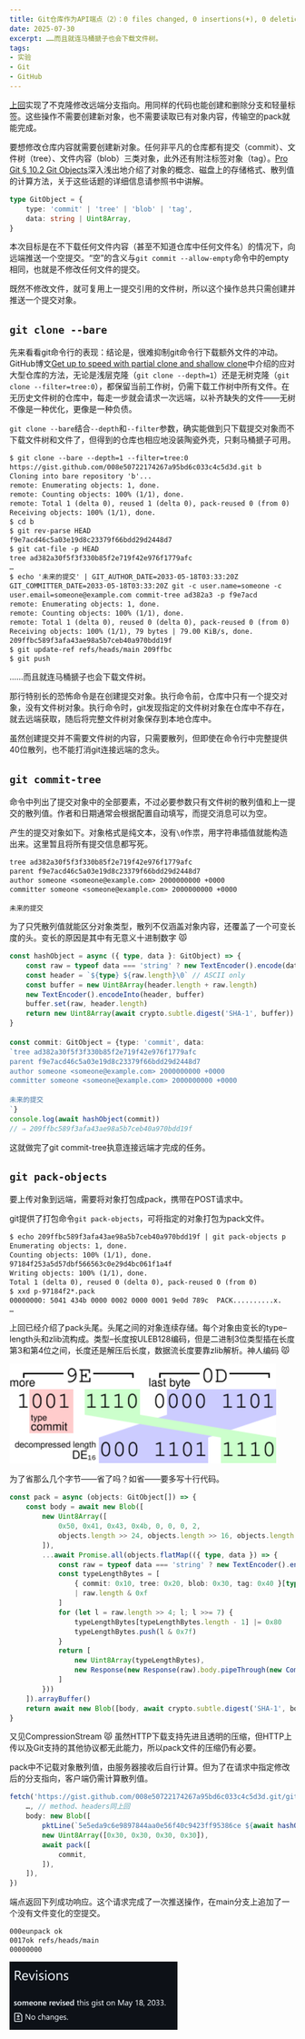 ```yaml
---
title: Git仓库作为API端点（2）：0 files changed, 0 insertions(+), 0 deletions(−)
date: 2025-07-30
excerpt: ……而且就连马桶搋子也会下载文件树。
tags:
- 实验
- Git
- GitHub
---
```


[上回](/archives/693/)实现了不克隆修改远端分支指向。用同样的代码也能创建和删除分支和轻量标签。这些操作不需要创建新对象，也不需要读取已有对象内容，传输空的pack就能完成。

要想修改仓库内容就需要创建新对象。任何非平凡的仓库都有提交（commit）、文件树（tree）、文件内容（blob）三类对象，此外还有附注标签对象（tag）。[Pro Git § 10.2 Git Objects](https://git-scm.com/book/en/v2/Git-Internals-Git-Objects)深入浅出地介绍了对象的概念、磁盘上的存储格式、散列值的计算方法，关于这些话题的详细信息请参照书中讲解。

```ts
type GitObject = {
	type: 'commit' | 'tree' | 'blob' | 'tag',
	data: string | Uint8Array,
}
```

本次目标是在不下载任何文件内容（甚至不知道仓库中任何文件名）的情况下，向远端推送一个空提交。“空”的含义与`git commit --allow-empty`命令中的empty相同，也就是不修改任何文件的提交。

既然不修改文件，就可复用上一提交引用的文件树，所以这个操作总共只需创建并推送一个提交对象。

## `git clone --bare`

先来看看git命令行的表现：结论是，很难抑制git命令行下载额外文件的冲动。GitHub博文[Get up to speed with partial clone and shallow clone](https://github.blog/open-source/git/get-up-to-speed-with-partial-clone-and-shallow-clone/)中介绍的应对大型仓库的方法，无论是浅层克隆（`git clone --depth=1`）还是无树克隆（`git clone --filter=tree:0`），都保留当前工作树，仍需下载工作树中所有文件。在无历史文件树的仓库中，每走一步就会请求一次远端，以补齐缺失的文件——无树不像是一种优化，更像是一种负债。

`git clone --bare`结合`--depth`和`--filter`参数，确实能做到只下载提交对象而不下载文件树和文件了，但得到的仓库也相应地没装陶瓷外壳，只剩马桶搋子可用。

```console
$ git clone --bare --depth=1 --filter=tree:0 https://gist.github.com/008e50722174267a95bd6c033c4c5d3d.git b
Cloning into bare repository 'b'...
remote: Enumerating objects: 1, done.
remote: Counting objects: 100% (1/1), done.
remote: Total 1 (delta 0), reused 1 (delta 0), pack-reused 0 (from 0)
Receiving objects: 100% (1/1), done.
$ cd b
$ git rev-parse HEAD
f9e7acd46c5a03e19d8c23379f66bdd29d2448d7
$ git cat-file -p HEAD
tree ad382a30f5f3f330b85f2e719f42e976f1779afc
…
$ echo '未来的提交' | GIT_AUTHOR_DATE=2033-05-18T03:33:20Z GIT_COMMITTER_DATE=2033-05-18T03:33:20Z git -c user.name=someone -c user.email=someone@example.com commit-tree ad382a3 -p f9e7acd
remote: Enumerating objects: 1, done.
remote: Counting objects: 100% (1/1), done.
remote: Total 1 (delta 0), reused 0 (delta 0), pack-reused 0 (from 0)
Receiving objects: 100% (1/1), 79 bytes | 79.00 KiB/s, done.
209ffbc589f3afa43ae98a5b7ceb40a970bdd19f
$ git update-ref refs/heads/main 209ffbc
$ git push
```

……而且就连马桶搋子也会下载文件树。

那行特别长的恐怖命令是在创建提交对象。执行命令前，仓库中只有一个提交对象，没有文件树对象。执行命令时，git发现指定的文件树对象在仓库中不存在，就去远端获取，随后将完整文件树对象保存到本地仓库中。

虽然创建提交并不需要文件树的内容，只需要散列，但即使在命令行中完整提供40位散列，也不能打消git连接远端的念头。

## `git commit-tree`

命令中列出了提交对象中的全部要素，不过必要参数只有文件树的散列值和上一提交的散列值。作者和日期通常会根据配置自动填写，而提交消息可以为空。

产生的提交对象如下。对象格式是纯文本，没有`\0`作祟，用字符串插值就能构造出来。这里暂且将所有提交信息都写死。

```
tree ad382a30f5f3f330b85f2e719f42e976f1779afc
parent f9e7acd46c5a03e19d8c23379f66bdd29d2448d7
author someone <someone@example.com> 2000000000 +0000
committer someone <someone@example.com> 2000000000 +0000

未来的提交
```

为了只凭散列值就能区分对象类型，散列不仅涵盖对象内容，还覆盖了一个可变长度的头。变长的原因是其中有无意义十进制数字 😾

```ts
const hashObject = async ({ type, data }: GitObject) => {
	const raw = typeof data === 'string' ? new TextEncoder().encode(data) : data
	const header = `${type} ${raw.length}\0` // ASCII only
	const buffer = new Uint8Array(header.length + raw.length)
	new TextEncoder().encodeInto(header, buffer)
	buffer.set(raw, header.length)
	return new Uint8Array(await crypto.subtle.digest('SHA-1', buffer)).toHex()
}

const commit: GitObject = {type: 'commit', data:
`tree ad382a30f5f3f330b85f2e719f42e976f1779afc
parent f9e7acd46c5a03e19d8c23379f66bdd29d2448d7
author someone <someone@example.com> 2000000000 +0000
committer someone <someone@example.com> 2000000000 +0000

未来的提交
`}
console.log(await hashObject(commit))
// ⇒ 209ffbc589f3afa43ae98a5b7ceb40a970bdd19f
```

这就做完了git commit-tree执意连接远端才完成的任务。

## `git pack-objects`

要上传对象到远端，需要将对象打包成pack，携带在POST请求中。

git提供了打包命令`git pack-objects`，可将指定的对象打包为pack文件。

```console
$ echo 209ffbc589f3afa43ae98a5b7ceb40a970bdd19f | git pack-objects p
Enumerating objects: 1, done.
Counting objects: 100% (1/1), done.
97184f253a5d57dbf566563c0e29d4bc061f1a4f
Writing objects: 100% (1/1), done.
Total 1 (delta 0), reused 0 (delta 0), pack-reused 0 (from 0)
$ xxd p-97184f2*.pack
00000000: 5041 434b 0000 0002 0000 0001 9e0d 789c  PACK..........x.
…
```

上回已经介绍了pack头尾。头尾之间的对象连续存储。每个对象由变长的type–length头和zlib流构成。类型–长度按ULEB128编码，但是二进制3位类型插在长度第3和第4位之间，长度还是解压后长度，数据流长度要靠zlib解析。神人编码 😾

<img src="dissection.svg" width="470" height="175">

为了省那么几个字节——省了吗？如省——要多写十行代码。

```ts
const pack = async (objects: GitObject[]) => {
	const body = await new Blob([
		new Uint8Array([
			0x50, 0x41, 0x43, 0x4b, 0, 0, 0, 2,
			objects.length >> 24, objects.length >> 16, objects.length >> 8, objects.length,
		]),
		...await Promise.all(objects.flatMap(({ type, data }) => {
			const raw = typeof data === 'string' ? new TextEncoder().encode(data) : data
			const typeLengthBytes = [
				{ commit: 0x10, tree: 0x20, blob: 0x30, tag: 0x40 }[type]
				| raw.length & 0xf
			]
			for (let l = raw.length >> 4; l; l >>= 7) {
				typeLengthBytes[typeLengthBytes.length - 1] |= 0x80
				typeLengthBytes.push(l & 0x7f)
			}
			return [
				new Uint8Array(typeLengthBytes),
				new Response(new Response(raw).body.pipeThrough(new CompressionStream('deflate'))).arrayBuffer(),
			]
		}))
	]).arrayBuffer()
	return await new Blob([body, await crypto.subtle.digest('SHA-1', body)]).arrayBuffer()
}
```

又见CompressionStream 😾 虽然HTTP下载支持先进且透明的压缩，但HTTP上传以及Git支持的其他协议都无此能力，所以pack文件的压缩仍有必要。

pack中不记载对象散列值，由服务器接收后自行计算。但为了在请求中指定修改后的分支指向，客户端仍需计算散列值。

```ts
fetch('https://gist.github.com/008e50722174267a95bd6c033c4c5d3d.git/git-receive-pack', {
	…, // method、headers同上回
	body: new Blob([
		pktLine(`5e5eda9c6e9897844aa0e56f40c9423ff95386ce ${await hashObject(commit)} refs/heads/main\0 report-status-v2\n`),
		new Uint8Array([0x30, 0x30, 0x30, 0x30]),
		await pack([
			commit,
		]),
	]),
})
```

端点返回下列成功响应。这个请求完成了一次推送操作，在main分支上追加了一个没有文件变化的空提交。

```
000eunpack ok
0017ok refs/heads/main
00000000
```

<img src="no-changes.webp" width="296" height="120" alt="Revisions&#10;someone revised this gist on May 18, 2033.&#10;No changes.">
